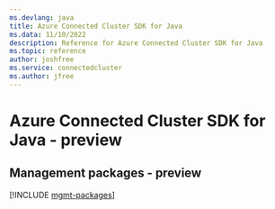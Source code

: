 ```yaml
---
ms.devlang: java
title: Azure Connected Cluster SDK for Java
ms.data: 11/10/2022
description: Reference for Azure Connected Cluster SDK for Java
ms.topic: reference
author: joshfree
ms.service: connectedcluster
ms.author: jfree
---
```

# Azure Connected Cluster SDK for Java - preview

## Management packages - preview
[!INCLUDE [mgmt-packages](connected-cluster-mgmt-index.md)]